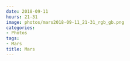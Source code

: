 ```yaml
---
date: 2018-09-11
hours: 21-31
image: photos/mars2018-09-11_21-31_rgb_gb.png
categories: 
- Photos 
tags: 
- Mars 
title: Mars
---
```

